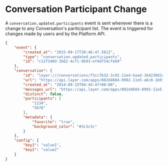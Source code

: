 # Conversation Participant Change

A `conversation.updated.participants` event is sent whenever there is a change to any Conversation's pariticipant list.  The event is triggered for changes made by users and by the Platform API.

```json
{
    "event": {
        "created_at": "2015-09-17T20:46:47.561Z",
        "type": "conversation.updated.participants",
        "id": "c12f340d-3b62-4cf1-9b93-ef4d754cfe69"
    },
    "conversation": {
        "id": "layer:///conversations/f3cc7b32-3c92-11e4-baad-164230d1df67",
        "url": "https://api.layer.com/apps/082d4684-0992-11e5-a6c0-1697f925ec7b/conversations/e67b5da2-95ca-40c4-bfc5-a2a8baaeb50f",
        "created_at": "2014-09-15T04:44:47+00:00",
        "messages_url": "https://api.layer.com/apps/082d4684-0992-11e5-a6c0-1697f925ec7b/conversations/c12fd916-1390-464b-850f-1380a051f7c8/messages",
        "distinct": false,
        "participants": [
            "1234",
            "5678"
        ],
        "metadata": {
            "favorite": "true",
            "background_color": "#3c3c3c"
        }
    },
    "config": {
        "key1": "value1",
        "key2": "value2"
    }
}
```